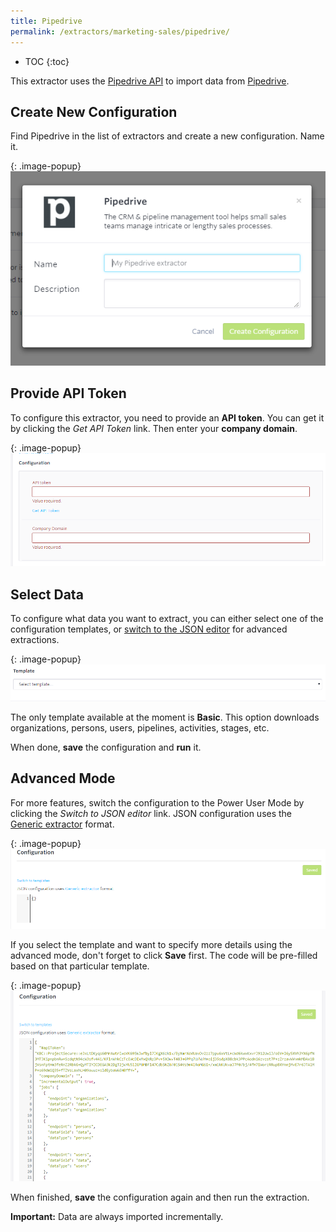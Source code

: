 ```yaml
---
title: Pipedrive
permalink: /extractors/marketing-sales/pipedrive/
---
```


* TOC
{:toc}

This extractor uses the [Pipedrive API](https://developers.pipedrive.com/docs/api/v1/) to import data 
from [Pipedrive](https://www.pipedrive.com/).

## Create New Configuration
Find Pipedrive in the list of extractors and create a new configuration. Name it.

{: .image-popup}
![Screenshot - New configuration](/extractors/marketing-sales/pipedrive/01-new_configuration.png)

## Provide API Token
To configure this extractor, you need to provide an **API token**. You can get it by clicking the *Get API Token* link. 
Then enter your **company domain**.

{: .image-popup}
![Screenshot - API token](/extractors/marketing-sales/pipedrive/02-token.png)

## Select Data
To configure what data you want to extract, you can either select one of the configuration templates, 
or [switch to the JSON editor](/extractors/marketing-sales/pipedrive/#advanced-mode) for advanced extractions.  

{: .image-popup}
![Screenshot - Template](/extractors/marketing-sales/pipedrive/03-template.png)

The only template available at the moment is **Basic**. This option downloads organizations, persons, users, pipelines, 
activities, stages, etc.

When done, **save** the configuration and **run** it.

## Advanced Mode 
For more features, switch the configuration to the Power User Mode by clicking the *Switch to JSON editor* link.
JSON configuration uses the [Generic extractor](https://developers.keboola.com/extend/generic-extractor/) format.

{: .image-popup}
![Screenshot - Advanced mode](/extractors/marketing-sales/pipedrive/04-advanced-mode.png)

If you select the template and want to specify more details using the advanced mode, don't forget to click
**Save** first. The code will be pre-filled based on that particular template.

{: .image-popup}
![Screenshot - Pre-filled JSON](/extractors/marketing-sales/pipedrive/05-prefilled-json.png)

When finished, **save** the configuration again and then run the extraction.

**Important:** Data are always imported incrementally.